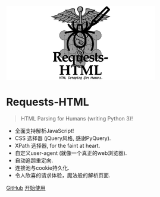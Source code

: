 ![logo](requests-html-logo.svg)<!-- .element height="10px" width="10px" -->

# Requests-HTML

> HTML Parsing for Humans (writing Python 3)!

*   全面支持解析JavaScript!
*   CSS 选择器 (jQuery风格, 感谢PyQuery).
*   XPath 选择器, for the faint at heart.
*   自定义user-agent (就像一个真正的web浏览器).
*   自动追踪重定向.
*   连接池与cookie持久化.
*   令人欣喜的请求体验，魔法般的解析页面.

[GitHub](https://github.com/kennethreitz/requests-html/)
[开始使用](?id=安装)

